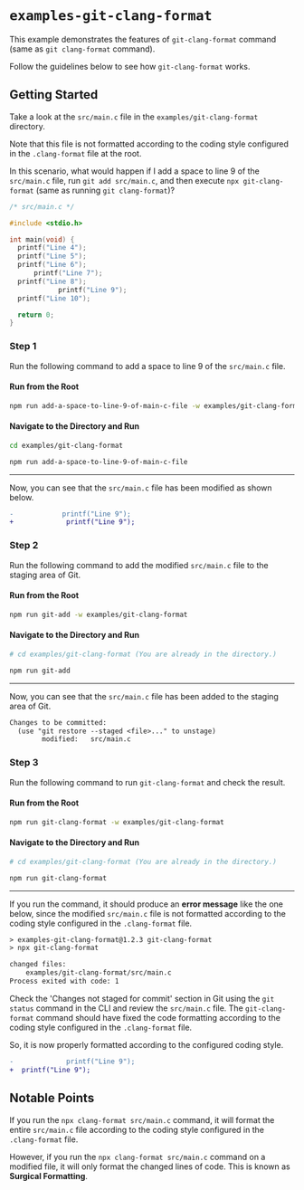 # `examples-git-clang-format`

This example demonstrates the features of `git-clang-format` command (same as `git clang-format` command).

Follow the guidelines below to see how `git-clang-format` works.

## Getting Started

Take a look at the `src/main.c` file in the `examples/git-clang-format` directory.

Note that this file is not formatted according to the coding style configured in the `.clang-format` file at the root.

In this scenario, what would happen if I add a space to line 9 of the `src/main.c` file, run `git add src/main.c`, and then execute `npx git-clang-format` (same as running `git clang-format`)?

```c
/* src/main.c */

#include <stdio.h>

int main(void) {
  printf("Line 4");
  printf("Line 5");
  printf("Line 6");
      printf("Line 7");
  printf("Line 8");
            printf("Line 9");
  printf("Line 10");

  return 0;
}
```

### Step 1

Run the following command to add a space to line 9 of the `src/main.c` file.

#### Run from the Root

```sh
npm run add-a-space-to-line-9-of-main-c-file -w examples/git-clang-format
```

#### Navigate to the Directory and Run

```sh
cd examples/git-clang-format

npm run add-a-space-to-line-9-of-main-c-file
```

---

Now, you can see that the `src/main.c` file has been modified as shown below.

```diff
-            printf("Line 9");
+             printf("Line 9");
```

### Step 2

Run the following command to add the modified `src/main.c` file to the staging area of Git.

#### Run from the Root

```sh
npm run git-add -w examples/git-clang-format
```

#### Navigate to the Directory and Run

```sh
# cd examples/git-clang-format (You are already in the directory.)

npm run git-add
```

---

Now, you can see that the `src/main.c` file has been added to the staging area of Git.

```txt
Changes to be committed:
  (use "git restore --staged <file>..." to unstage)
        modified:   src/main.c
```

### Step 3

Run the following command to run `git-clang-format` and check the result.

#### Run from the Root

```sh
npm run git-clang-format -w examples/git-clang-format
```

#### Navigate to the Directory and Run

```sh
# cd examples/git-clang-format (You are already in the directory.)

npm run git-clang-format
```

---

If you run the command, it should produce an **error message** like the one below, since the modified `src/main.c` file is not formatted according to the coding style configured in the `.clang-format` file.

```txt
> examples-git-clang-format@1.2.3 git-clang-format
> npx git-clang-format

changed files:
    examples/git-clang-format/src/main.c
Process exited with code: 1
```

Check the 'Changes not staged for commit' section in Git using the `git status` command in the CLI and review the `src/main.c` file. The `git-clang-format` command should have fixed the code formatting according to the coding style configured in the `.clang-format` file.

So, it is now properly formatted according to the configured coding style.

```diff
-             printf("Line 9");
+  printf("Line 9");
```

## Notable Points

If you run the `npx clang-format src/main.c` command, it will format the entire `src/main.c` file according to the coding style configured in the `.clang-format` file.

However, if you run the `npx clang-format src/main.c` command on a modified file, it will only format the changed lines of code. This is known as **Surgical Formatting**.

